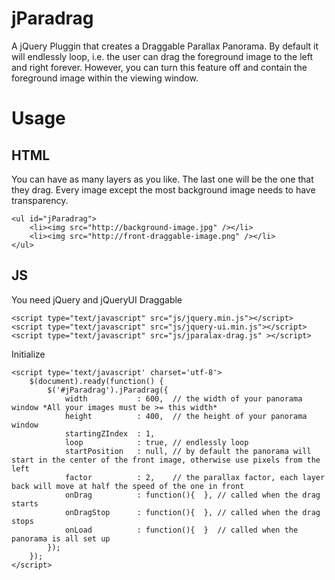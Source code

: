 jParadrag
=========

A jQuery Pluggin that creates a Draggable Parallax Panorama.  By default it will endlessly loop, i.e. the user can drag the foreground image to the left and right forever.  However, you can turn this feature off and contain the foreground image within the viewing window. 

# Usage
## HTML
You can have as many layers as you like. The last one will be the one that they drag. Every image except the most background image needs to have transparency.

	<ul id="jParadrag">
		<li><img src="http://background-image.jpg" /></li>
		<li><img src="http://front-draggable-image.png" /></li>
	</ul>
## JS
You need jQuery and jQueryUI Draggable

	<script type="text/javascript" src="js/jquery.min.js"></script>
	<script type="text/javascript" src="js/jquery-ui.min.js"></script>
	<script type="text/javascript" src="js/jparalax-drag.js" ></script>

Initialize

	<script type='text/javascript' charset='utf-8'>
		$(document).ready(function() {
			$('#jParadrag').jParadrag({
				width 			: 600, 	// the width of your panorama window *All your images must be >= this width*
				height			: 400, 	// the height of your panorama window
				startingZIndex 	: 1,	
				loop			: true, // endlessly loop
				startPosition 	: null, // by default the panorama will start in the center of the front image, otherwise use pixels from the left
				factor 			: 2,	// the parallax factor, each layer back will move at half the speed of the one in front
				onDrag 			: function(){  }, // called when the drag starts
				onDragStop 		: function(){  }, // called when the drag stops
				onLoad			: function(){  }  // called when the panorama is all set up
			});
		});
	</script>
